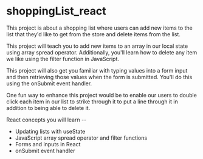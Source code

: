 # shoppingList_react

This project is about a shopping list where users can add new items to the list that they'd like to get from the store and delete items from the list.

This project will teach you to add new items to an array in our local state using array spread operator. Additionally, you'll learn how to delete any item we like using the filter function in JavaScript.

This project will also get you familiar with typing values into a form input and then retrieving those values when the form is submitted. You'll do this using the onSubmit event handler.

One fun way to enhance this project would be to enable our users to double click each item in our list to strike through it to put a line through it in addition to being able to delete it.


React concepts you will learn -- 
   * Updating lists with useState
   * JavaScript array spread operator and filter functions
   * Forms and inputs in React
   * onSubmit event handler
